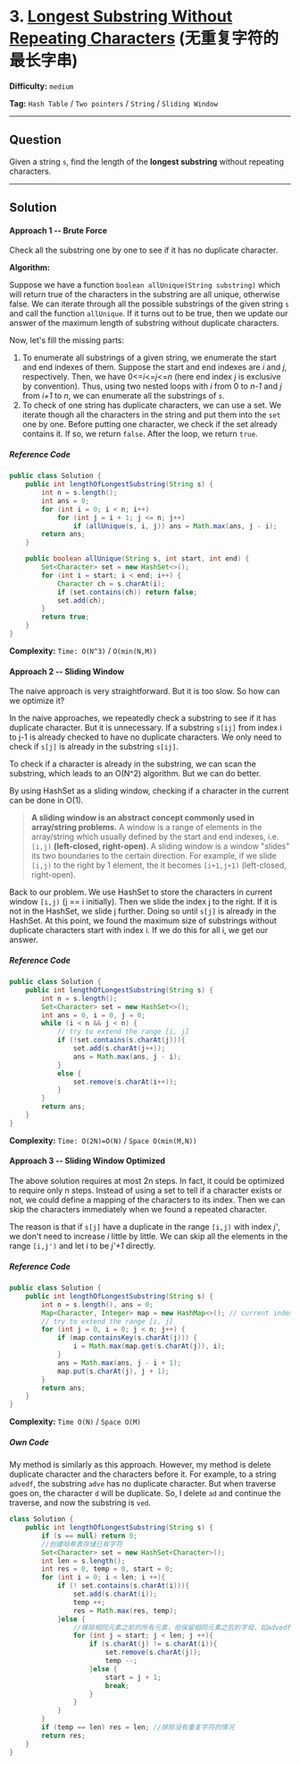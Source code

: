 # 3. [Longest Substring Without Repeating Characters][LSWRC] (无重复字符的最长字串)

[LSWRC]: https://leetcode-cn.com/problems/longest-substring-without-repeating-characters/

**Difficulty:** `medium`

**Tag:** `Hash Table` / `Two pointers` / `String` / `Sliding Window`

------

## Question

Given a string `s`, find the length of the **longest substring** without repeating characters.

------

## Solution

#### Approach 1 -- Brute Force

Check all the substring one by one to see if it has no duplicate character.

**Algorithm:**

Suppose we have a function `boolean allUnique(String substring)` which will return true of the characters in the substring are all unique, otherwise false. We can iterate through all the possible substrings of the given string `s` and call the function `allUnique`. If it turns out to be true, then we update our answer of the maximum length of substring without duplicate characters.

Now, let's fill the missing parts:

1. To enumerate all substrings of a given string, we enumerate the start and end indexes of them. Suppose the start and end indexes are *i* and *j*, respectively. Then, we have 0<=*i*<=*j*<=*n* (here end index *j* is exclusive by convention). Thus, using two nested loops with *i* from 0 to *n-1* and *j* from *i+1* to *n*, we can enumerate all the substrings of `s`.
2. To check of one string has duplicate characters, we can use a set. We iterate though all the characters in the string and put them into the `set` one by one. Before putting one character, we check if the set already contains it. If so, we return `false`. After the loop, we return `true`.

##### Reference Code

```java
public class Solution {
    public int lengthOfLongestSubstring(String s) {
        int n = s.length();
        int ans = 0;
        for (int i = 0; i < n; i++)
            for (int j = i + 1; j <= n; j++)
                if (allUnique(s, i, j)) ans = Math.max(ans, j - i);
        return ans;
    }

    public boolean allUnique(String s, int start, int end) {
        Set<Character> set = new HashSet<>();
        for (int i = start; i < end; i++) {
            Character ch = s.charAt(i);
            if (set.contains(ch)) return false;
            set.add(ch);
        }
        return true;
    }
}
```

**Complexity:** `Time: O(N^3)` / `O(min(N,M))`

#### Approach 2 -- Sliding Window

The naive approach is very straightforward. But it is too slow. So how can we optimize it?

In the naive approaches, we repeatedly check a substring to see if it has duplicate character. But it is unnecessary. If a substring `s[ij]` from index i to j-1 is already checked to have no duplicate characters. We only need to check if `s[j]` is already in the substring `s[ij]`.

To check if a character is already in the substring, we can scan the substring, which leads to an O(N^2) algorithm. But we can do better.

By using HashSet as a sliding window, checking if a character in the current can be done in O(1).

> **A sliding window is an abstract concept commonly used in array/string problems.** A window is a range of elements in the array/string which usually defined by the start and end indexes, i.e. `[i,j)` **(left-closed, right-open)**. A sliding window is a window "slides" its two boundaries to the certain direction. For example, if we slide `[i,j)` to the right by 1 element, the it becomes `[i+1,j+1)` (left-closed, right-open).

Back to our problem. We use HashSet to store the characters in current window `[i,j)` (j == i initially). Then we slide the index j to the right. If it is not in the HashSet, we slide j further. Doing so until `s[j]` is already in the HashSet. At this point, we found the maximum size of substrings without duplicate characters start with index i. If we do this for all i, we get our answer.

##### Reference Code

```java
public class Solution {
    public int lengthOfLongestSubstring(String s) {
        int n = s.length();
        Set<Character> set = new HashSet<>();
        int ans = 0, i = 0, j = 0;
        while (i < n && j < n) {
            // try to extend the range [i, j]
            if (!set.contains(s.charAt(j))){
                set.add(s.charAt(j++));
                ans = Math.max(ans, j - i);
            }
            else {
                set.remove(s.charAt(i++));
            }
        }
        return ans;
    }
}
```

**Complexity:** `Time: O(2N)=O(N)` / `Space O(min(M,N))`

#### Approach 3 -- Sliding Window Optimized

The above solution requires at most 2n steps. In fact, it could be optimized to require only n steps. Instead of using a set to tell if a character exists or not, we could define a mapping of the characters to its index. Then we can skip the characters immediately when we found a repeated character.

The reason is that if `s[j]` have a duplicate in the range `[i,j)` with index *j'*, we don't need to increase *i* little by little. We can skip all the elements in the range `[i,j')` and let i to be *j'+1* directly.

##### Reference Code

```java
public class Solution {
    public int lengthOfLongestSubstring(String s) {
        int n = s.length(), ans = 0;
        Map<Character, Integer> map = new HashMap<>(); // current index of character
        // try to extend the range [i, j]
        for (int j = 0, i = 0; j < n; j++) {
            if (map.containsKey(s.charAt(j))) {
                i = Math.max(map.get(s.charAt(j)), i);
            }
            ans = Math.max(ans, j - i + 1);
            map.put(s.charAt(j), j + 1);
        }
        return ans;
    }
}
```

**Complexity:** `Time O(N)` / `Space O(M)`

##### Own Code

My method is similarly as this approach. However, my method is delete duplicate character and the characters before it. For example, to a string `advedf`, the substring `adve` has no duplicate character. But when traverse goes on, the character `d` will be duplicate. So, I delete `ad` and continue the traverse, and now the substring is `ved`.

```java
class Solution {
    public int lengthOfLongestSubstring(String s) {
        if (s == null) return 0;
        //创建哈希表存储已有字符
        Set<Character> set = new HashSet<Character>();
        int len = s.length();
        int res = 0, temp = 0, start = 0;
        for (int i = 0; i < len; i ++){
            if (! set.contains(s.charAt(i))){
                set.add(s.charAt(i));
                temp ++;
                res = Math.max(res, temp);
            }else {
                //移除相同元素之前的所有元素，但保留相同元素之后的字母，如advedf，删除ad，保存vedf
                for (int j = start; j < len; j ++){
                    if (s.charAt(j) != s.charAt(i)){
                        set.remove(s.charAt(j));
                        temp --;
                    }else {
                        start = j + 1;
                        break;
                    }
                }
            }
        }
        if (temp == len) res = len; //排除没有重复字符的情况
        return res;
    }
}
```
